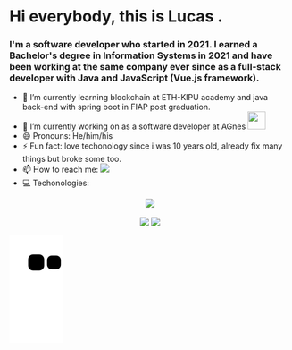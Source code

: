 # Hi everybody, this is Lucas .


### I'm a software developer who started in 2021. I earned a Bachelor's degree in Information Systems in 2021 and have been working at the same company ever since as a full-stack developer with Java and JavaScript (Vue.js framework).

- 🌱 I’m currently learning blockchain at ETH-KIPU academy and java back-end with spring boot in FIAP post graduation.
- 🔭 I’m currently working on as a software developer at AGnes
<a href='https://www.linkedin.com/company/agnes-sistema/posts/?feedView=all' height='150px'> <img width="32" height="32" src="https://media.licdn.com/dms/image/v2/C4D0BAQE9hXvXzVaZSQ/company-logo_100_100/company-logo_100_100/0/1661283113962/agnes_sistema_logo?e=1759363200&v=beta&t=GIYE0iZlGmjz2Xh_LDLvK5YsoftAwBrxhZcrEVS9kk8" /> </a>
- 😄 Pronouns: He/him/his
- ⚡ Fun fact: love techonology since i was 10 years old, already fix many things but broke some too. 
- 📫 How to reach me: <a href='https://www.linkedin.com/in/lsouzaprog/' target="_blank"> <img height="24" src="https://img.shields.io/badge/-LinkedIn-%230077b5?style=for-the-badge&logo=linkedin&logoColor=white" max-height="100%" /></a>
- 💻 Techonologies: 
<p align="center">
  <a href="https://skillicons.dev">
    <img src="https://skillicons.dev/icons?i=git,vue,vuetify,linux,spring,py,java,js" />
  </a>
</p>
<div  align="center">
<img height="180em" src="https://github-readme-stats.vercel.app/api?username=LucSouza&show_icons=true&theme=dark&include_all_commits=true&count_private=true" />
<img height="180em" src="https://github-readme-stats.vercel.app/api/top-langs/?username=LucSouza&show_icons=true&theme=dark&include_all_commits=true&count_private=true" />
</div>

![Snake animation](https://github.com/LucSouza/LucSouza/blob/output/github-contribution-grid-snake.svg)
